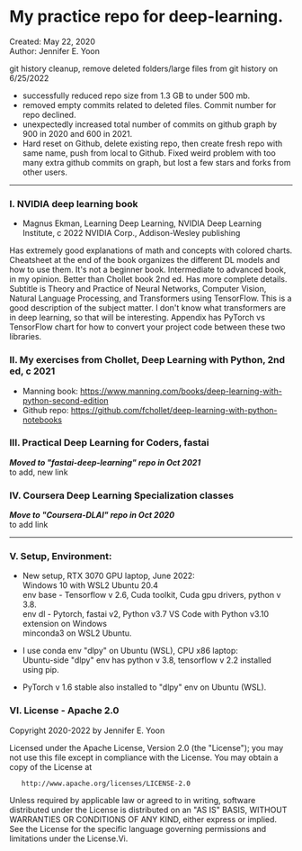 # My practice repo for deep-learning.  

Created: May 22, 2020  
Author: Jennifer E. Yoon  

git history cleanup, remove deleted folders/large files from git history on 6/25/2022
 * successfully reduced repo size from 1.3 GB to under 500 mb.  
 * removed empty commits related to deleted files. Commit number for repo declined.  
 * unexpectedly increased total number of commits on github graph by 900 in 2020 and 600 in 2021.  
 * Hard reset on Github, delete existing repo, then create fresh repo with same name, push from local to Github.  Fixed weird problem with too many extra github commits on graph, but lost a few stars and forks from other users.  

---  

### I. NVIDIA deep learning book  

  * Magnus Ekman, Learning Deep Learning, NVIDIA Deep Learning Institute, c 2022 NVIDIA Corp., Addison-Wesley publishing

Has extremely good explanations of math and concepts with colored charts. Cheatsheet at the end of the book organizes the different DL models and how to use them. It's not a beginner book. Intermediate to advanced book, in my opinion.  Better than Chollet book 2nd ed.  Has more complete details.  Subtitle is Theory and Practice of Neural Networks, Computer Vision, Natural Language Processing, and Transformers using TensorFlow.  This is a good description of the subject matter.  I don't know what transformers are in deep learning, so that will be interesting.  Appendix has PyTorch vs TensorFlow chart for how to convert your project code between these two libraries.   


### II. My exercises from Chollet, Deep Learning with Python, 2nd ed, c 2021       

 * Manning book:  https://www.manning.com/books/deep-learning-with-python-second-edition  
 * Github repo:  https://github.com/fchollet/deep-learning-with-python-notebooks  

### III. Practical Deep Learning for Coders, fastai 

***Moved to "fastai-deep-learning" repo in Oct 2021***  
 to add, new link

### IV.  Coursera Deep Learning Specialization classes  

***Move to "Coursera-DLAI" repo in Oct 2020***  
 to add link  

---  

###  V. Setup, Environment:  

  * New setup, RTX 3070 GPU laptop, June 2022:  
    Windows 10 with WSL2 Ubuntu 20.4   
    env base - Tensorflow v 2.6, Cuda toolkit, Cuda gpu drivers, python v 3.8.  
    env dl - Pytorch, fastai v2, Python v3.7
    VS Code with Python v3.10 extension on Windows   
    minconda3 on WSL2 Ubuntu.  

  * I use conda env "dlpy" on Ubuntu (WSL), CPU x86 laptop:  
    Ubuntu-side "dlpy" env has python v 3.8, tensorflow v 2.2 installed using pip.  
  * PyTorch v 1.6 stable also installed to "dlpy" env on Ubuntu (WSL).  

###  VI. License - Apache 2.0  

   Copyright 2020-2022 by Jennifer E. Yoon

   Licensed under the Apache License, Version 2.0 (the "License");
   you may not use this file except in compliance with the License.
   You may obtain a copy of the License at

       http://www.apache.org/licenses/LICENSE-2.0

   Unless required by applicable law or agreed to in writing, software
   distributed under the License is distributed on an "AS IS" BASIS,
   WITHOUT WARRANTIES OR CONDITIONS OF ANY KIND, either express or implied.
   See the License for the specific language governing permissions and
   limitations under the License.Vi. 

